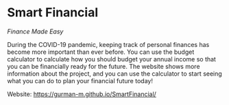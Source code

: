 # Smart Financial

*Finance Made Easy*

During the COVID-19 pandemic, keeping track of personal finances has become more important than ever before. You can use the budget calculator to calculate how you should budget your annual income so that you can be financially ready for the future. The website shows more information about the project, and you can use the calculator to start seeing what you can do to plan your financial future today!

Website: https://gurman-m.github.io/SmartFinancial/
